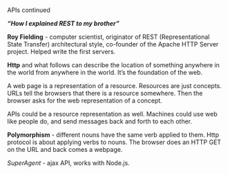 APIs continued

***“How I explained REST to my brother”***

**Roy Fielding** - computer scientist, originator of REST (Representational State Transfer) architectural style, co-founder of the Apache HTTP Server project. Helped write the first servers.    

**Http** and what follows can describe the location of something anywhere in the world from anywhere in the world. It’s the foundation of the web.    

A web page is a representation of a resource. Resources are just concepts. URLs tell the browsers that there is a resource somewhere. Then the browser asks for the web representation of a concept.     

APIs could be a resource representation as well. Machines could use web like people do, and send messages back and forth to each other.    

**Polymorphism** - different nouns have the same verb applied to them. Http protocol is about applying verbs to nouns. The browser does an HTTP GET on the URL and back comes a webpage.     


*SuperAgent* - ajax API, works with Node.js.  
